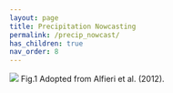 ```yaml
---
layout: page
title: Precipitation Nowcasting
permalink: /precip_nowcast/
has_children: true
nav_order: 8
---
```


<img src="https://github.com/chrimerss/allenslib/blob/master/src/nowcasting_scales.jpg?raw=true">
Fig.1 Adopted from Alfieri et al. (2012).